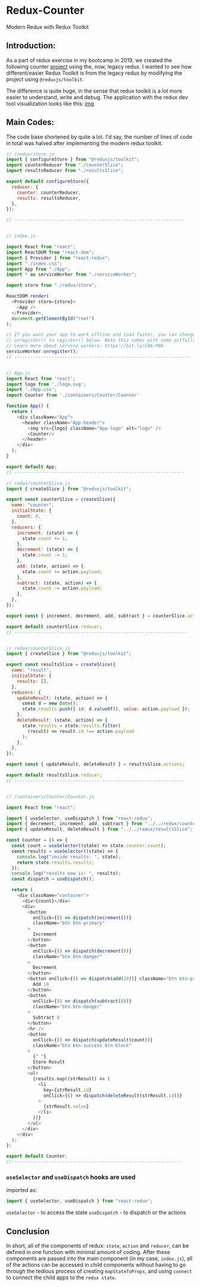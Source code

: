 # Redux-Counter
Modern Redux with Redux Toolkit

## Introduction:
As a part of redux exercise in my bootcamp in 2019, we created the following counter [project](https://github.com/sunilale0/redux-counter) using the, now, legacy redux. I wanted to see how different/easier Redux Toolkit is from the legacy redux by modifying the project using `@reduxjs/toolkit`. 

The difference is quite huge, in the sense that redux toolkit is a lot more easier to understand, write and debug.
The application with the redux dev tool visualization looks like this:
[img](counter-using-modern-redux-toolkit.gif)

## Main Codes:

The code base shortened by quite a lot. I'd say, the number of lines of code in total was halved after implementing the modern redux toolkit.

```javascript
// /redux/store.js
import { configureStore } from "@reduxjs/toolkit";
import counterReducer from "./counterSlice";
import resultsReducer from "./resultsSlice";

export default configureStore({
  reducer: {
    counter: counterReducer,
    results: resultsReducer,
  },
});

// ----------------------------------------------------------------


// index.js

import React from "react";
import ReactDOM from "react-dom";
import { Provider } from "react-redux";
import "./index.css";
import App from "./App";
import * as serviceWorker from "./serviceWorker";

import store from "./redux/store";

ReactDOM.render(
  <Provider store={store}>
    <App />
  </Provider>,
  document.getElementById("root")
);

// If you want your app to work offline and load faster, you can change
// unregister() to register() below. Note this comes with some pitfalls.
// Learn more about service workers: https://bit.ly/CRA-PWA
serviceWorker.unregister();
// ------------------------------------------------------------------


// App.js
import React from 'react';
import logo from './logo.svg';
import './App.css';
import Counter from './containers/Counter/Counter'

function App() {
  return (
    <div className="App">
      <header className="App-header">
        <img src={logo} className="App-logo" alt="logo" />
        <Counter/>
      </header>
    </div>
  );
}

export default App;
// ----------------------------------------------------------------

// redux/counterSlice.js
import { createSlice } from "@reduxjs/toolkit";

export const counterSlice = createSlice({
  name: "counter",
  initialState: {
    count: 0,
  },
  reducers: {
    increment: (state) => {
      state.count += 1;
    },
    decrement: (state) => {
      state.count -= 1;
    },
    add: (state, action) => {
      state.count += action.payload;
    },
    subtract: (state, action) => {
      state.count -= action.payload;
    },
  },
});

export const { increment, decrement, add, subtract } = counterSlice.actions;

export default counterSlice.reducer;
// -----------------------------------------------------------------


// redux/counterSlice.js
import { createSlice } from "@reduxjs/toolkit";

export const resultsSlice = createSlice({
  name: "result",
  initialState: {
    results: [],
  },
  reducers: {
    updateResult: (state, action) => {
      const d = new Date();
      state.results.push({ id: d.valueOf(), value: action.payload });
    },
    deleteResult: (state, action) => {
      state.results = state.results.filter(
        (result) => result.id !== action.payload
      );
    },
  },
});

export const { updateResult, deleteResult } = resultsSlice.actions;

export default resultsSlice.reducer;
// ----------------------------------------------------------------


// /containers/Counter/Counter.js

import React from "react";

import { useSelector, useDispatch } from "react-redux";
import { decrement, increment, add, subtract } from "../../redux/counterSlice";
import { updateResult, deleteResult } from "../../redux/resultsSlice";

const Counter = () => {
  const count = useSelector((state) => state.counter.count);
  const results = useSelector((state) => {
    console.log("inside results: ", state);
    return state.results.results;
  });
  console.log("results now is: ", results);
  const dispatch = useDispatch();

  return (
    <div className="container">
      <div>{count}</div>
      <div>
        <button
          onClick={() => dispatch(increment())}
          className="btn btn-primary"
        >
          Increment
        </button>
        <button
          onClick={() => dispatch(decrement())}
          className="btn btn-danger"
        >
          Decrement
        </button>
        <button onClick={() => dispatch(add(10))} className="btn btn-primary">
          Add 10
        </button>
        <button
          onClick={() => dispatch(subtract(8))}
          className="btn btn-danger"
        >
          Subtract 8
        </button>
        <hr />
        <button
          onClick={() => dispatch(updateResult(count))}
          className="btn btn-success btn-block"
        >
          {" "}
          Store Result
        </button>
        <ul>
          {results.map((strResult) => (
            <li
              key={strResult.id}
              onClick={() => dispatch(deleteResult(strResult.id))}
            >
              {strResult.value}
            </li>
          ))}
        </ul>
      </div>
    </div>
  );
};

export default Counter;
//----------------------------------------------------------------

```

### `useSelector` and `useDispatch` hooks are used
imported as:
```javascript
import { useSelector, useDispatch } from "react-redux";
```
`useSelector` - to access the state
`useDispatch` - to dispatch or the actions


## Conclusion
In short, all of the components of redux: `state`, `action` and `reducer`, can be defined in one function with minimal amount of coding.
After these components are passed into the main component (in my case, `index.js`), all of the actions can be accessed in child components without having to go through the tedious process of creating `mapStateToProps`, and using `connect` to connect the child apps to the `redux state`. 
